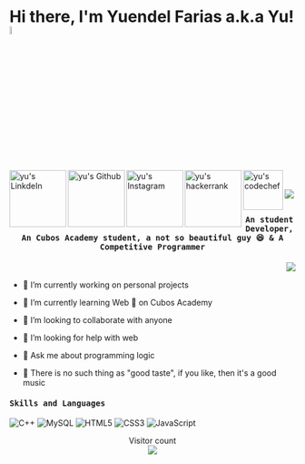 # Hi there, I'm Yuendel Farias a.k.a Yu! <img src="https://user-images.githubusercontent.com/69279746/111105930-d5fe3d80-8532-11eb-9158-cdd9cedf547f.gif" width="6%" />

<a href="https://www.linkedin.com/in/yuendel-farias-ab6809142/" target="_blank">
  <img align="left" alt="yu's LinkdeIn" width="100px" src="https://img.shields.io/badge/Linkedin-0A66C2?style=for-the-badge&logo=Linkedin&logoColor=white" />
</a>
<a href="https://github.com/Yuendel" target="_blank">
  <img align="left" alt="yu's Github" width="100px" src="https://img.shields.io/badge/Github-181717?style=for-the-badge&logo=Github&logoColor=white" />
</a>
<a href="https://www.instagram.com/yuendel_farias/" target="_blank">
  <img align="left" alt="yu's Instagram" width="100px" src="https://img.shields.io/badge/Instagram-E4405F?style=for-the-badge&logo=instagram&logoColor=white" />
</a>
<a href="https://www.hackerrank.com/yuendel_fb" target="_blank">
  <img align="left" alt="yu's hackerrank" width="100px" src="https://img.shields.io/badge/HackerRank-2EC866?style=for-the-badge&logo=HackerRank&logoColor=black" />
</a>
<a href="mailto:yuendel.fb@hotmail.com" target="_blank">
  <img align="left" alt="yu's codechef" width="70px" src="https://img.shields.io/badge/Gmail-EA4335?style=for-the-badge&logo=Gmail&logoColor=white" />
</a>

<br><br>
<img align="center" src="https://user-images.githubusercontent.com/69279746/111102510-02ae5700-852b-11eb-97b9-7c21e8f01b34.jpg" />


## <p align="center"><h4 align="center"><samp> An student Developer, An Cubos Academy student, a not so beautiful guy :laughing:  & A Competitive Programmer </samp></h4></p>

<div>
  
  <img align="right" src="https://user-images.githubusercontent.com/69279746/111104880-6e46f300-8530-11eb-882e-c5ebe1976d6f.gif" />

<br>
  
- 🔭  I’m currently working on personal projects
- 🌱 I’m currently learning Web :trident: on Cubos Academy
- 👯 I’m looking to collaborate with anyone
- 🤔 I’m looking for help with web
- 💬 Ask me about programming logic
- :musical_note: There is no such thing as "good taste", if you like, then it's a good music

  </div>
  
<h4><b><samp>Skills and Languages</samp></b></h4>


![C++](https://img.shields.io/badge/C++-00599C?style=flat-square&logo=c%2B%2B&logoColor=white)
![MySQL](https://img.shields.io/badge/MySQL-4479A1?style=flat-square&logo=MySQL&logoColor=white)
![HTML5](https://img.shields.io/badge/HTML5-E34F26?style=flat-square&logo=HTML5&logoColor=white)
![CSS3](https://img.shields.io/badge/CSS3-1572B6?style=flat-square&logo=CSS3&logoColor=white)
![JavaScript](https://img.shields.io/badge/JavaScript-013243?style=flat-square&logo=JavaScript&logoColor=white)




<p align="center"> 
  Visitor count<br>
  <img src="https://profile-counter.glitch.me/Yuendel/count.svg" />
</p>
